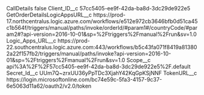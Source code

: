 <?xml version="1.0" encoding="UTF-8"?>
<CustomMetadata xmlns="http://soap.sforce.com/2006/04/metadata" xmlns:xsi="http://www.w3.org/2001/XMLSchema-instance" xmlns:xsd="http://www.w3.org/2001/XMLSchema">
    <label>CallDetails</label>
    <protected>false</protected>
    <values>
        <field>Client_ID__c</field>
        <value xsi:type="xsd:string">57cc5405-ee9f-42da-ba8d-3dc29de922e5</value>
    </values>
    <values>
        <field>GetOrderDetailsLogicAppsURL__c</field>
        <value xsi:type="xsd:string">https://prod-17.northcentralus.logic.azure.com/workflows/e512e972cb3646bfb0d51ca45c1b564f/triggers/manual/paths/invoke/orderId/#param1#/countryCode/#param2#?api-version=2016-10-01&amp;sp=%2Ftriggers%2Fmanual%2Frun&amp;sv=1.0</value>
    </values>
    <values>
        <field>Logic_Apps_URL__c</field>
        <value xsi:type="xsd:string">https://prod-22.southcentralus.logic.azure.com:443/workflows/b5c43fa071f8419a813802a22f157fb2/triggers/manual/paths/invoke?api-version=2016-10-01&amp;sp=%2Ftriggers%2Fmanual%2Frun&amp;sv=1.0</value>
    </values>
    <values>
        <field>Scope__c</field>
        <value xsi:type="xsd:string">api%3A%2F%2F57cc5405-ee9f-42da-ba8d-3dc29de922e5%2F.default</value>
    </values>
    <values>
        <field>Secret_Id__c</field>
        <value xsi:type="xsd:string">UUm7Q~zrxUU36yPpTDc3XjahY42KqGpKSjNNF</value>
    </values>
    <values>
        <field>TokenURL__c</field>
        <value xsi:type="xsd:string">https://login.microsoftonline.com/bc74e59c-5fa3-4157-9c37-6e5063d11a62/oauth2/v2.0/token</value>
    </values>
</CustomMetadata>
